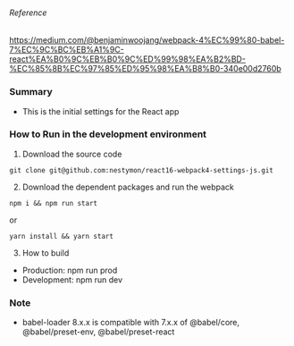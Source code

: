 ###### Reference
https://medium.com/@benjaminwoojang/webpack-4%EC%99%80-babel-7%EC%9C%BC%EB%A1%9C-react%EA%B0%9C%EB%B0%9C%ED%99%98%EA%B2%BD-%EC%85%8B%EC%97%85%ED%95%98%EA%B8%B0-340e00d2760b


### Summary  
- This is the initial settings for the React app  


### How to Run in the development environment  
1. Download the source code  
```
git clone git@github.com:nestymon/react16-webpack4-settings-js.git
```  
2. Download the dependent packages and run the webpack  
```
npm i && npm run start
```  
or  
```
yarn install && yarn start
```  
3. How to build  
- Production: npm run prod  
- Development: npm run dev  


### Note  
- babel-loader 8.x.x is compatible with 7.x.x of @babel/core, @babel/preset-env, @babel/preset-react  
